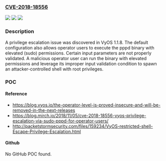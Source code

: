 ### [CVE-2018-18556](https://cve.mitre.org/cgi-bin/cvename.cgi?name=CVE-2018-18556)
![](https://img.shields.io/static/v1?label=Product&message=n%2Fa&color=blue)
![](https://img.shields.io/static/v1?label=Version&message=n%2Fa&color=blue)
![](https://img.shields.io/static/v1?label=Vulnerability&message=n%2Fa&color=brighgreen)

### Description

A privilege escalation issue was discovered in VyOS 1.1.8. The default configuration also allows operator users to execute the pppd binary with elevated (sudo) permissions. Certain input parameters are not properly validated. A malicious operator user can run the binary with elevated permissions and leverage its improper input validation condition to spawn an attacker-controlled shell with root privileges.

### POC

#### Reference
- https://blog.vyos.io/the-operator-level-is-proved-insecure-and-will-be-removed-in-the-next-releases
- https://blog.mirch.io/2018/11/05/cve-2018-18556-vyos-privilege-escalation-via-sudo-pppd-for-operator-users/
- http://packetstormsecurity.com/files/159234/VyOS-restricted-shell-Escape-Privilege-Escalation.html

#### Github
No GitHub POC found.

